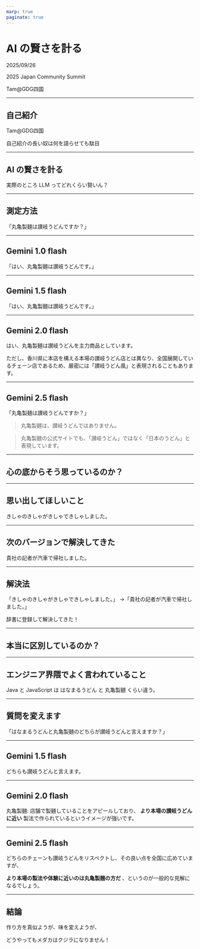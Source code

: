 ```yaml
---
marp: true
paginate: true
---
```

# AI の賢さを計る

2025/09/26

2025 Japan Community Summit

Tam@GDG四国

<!-- 
$theme: gaia
template: invert
-->

<!-- footer: AI の賢さを計る(Tam) -->

---
## 自己紹介

Tam@GDG四国

自己紹介の長い奴は何を語らせても駄目

---
## AI の賢さを計る

実際のところ LLM ってどれくらい賢いん？

---
## 測定方法

「丸亀製麺は讃岐うどんですか？」

---
## Gemini 1.0 flash

「はい、丸亀製麺は讃岐うどんです。」

---
## Gemini 1.5 flash

「はい、丸亀製麺は讃岐うどんです。」

---
## Gemini 2.0 flash

はい、丸亀製麺は讃岐うどんを主力商品としています。

ただし、香川県に本店を構える本場の讃岐うどん店とは異なり、全国展開しているチェーン店であるため、厳密には「讃岐うどん風」と表現されることもあります。

---
## Gemini 2.5 flash

「丸亀製麺は讃岐うどんですか？」

> 丸亀製麺は、讃岐うどんではありません。

> 丸亀製麺の公式サイトでも、「讃岐うどん」ではなく「日本のうどん」と表現しています。

---
## 心の底からそう思っているのか？

---
## 思い出してほしいこと

きしゃのきしゃがきしゃできしゃしました。

---
## 次のバージョンで解決してきた

貴社の記者が汽車で帰社しました。

---
## 解決法

「きしゃのきしゃがきしゃできしゃしました。」
→「貴社の記者が汽車で帰社しました。」

辞書に登録して解決してきた！

---
## 本当に区別しているのか？

---
## エンジニア界隈でよく言われていること

Java と JavaScript は
はなまるうどん と 丸亀製麺 くらい違う。

---
## 質問を変えます

「はなまるうどんと丸亀製麺のどちらが讃岐うどんと言えますか？」

---
## Gemini 1.5 flash

どちらも讃岐うどんと言えます。

---
## Gemini 2.0 flash

丸亀製麺: 店舗で製麺していることをアピールしており、 **より本場の讃岐うどんに近い** 製法で作られているというイメージが強いです。

---
## Gemini 2.5 flash

どちらのチェーンも讃岐うどんをリスペクトし、その良い点を全国に広めていますが、

**より本場の製法や体験に近いのは丸亀製麺の方だ** 、というのが一般的な見解になるでしょう。

---
## 結論

作り方を真似ようが、味を変えようが、

どうやってもメダカはクジラになりません！
